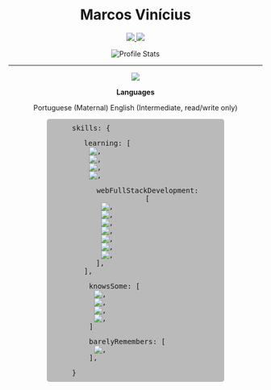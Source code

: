 <style>
  @import url('https://fonts.googleapis.com/css2?family=Fira+Code&display=swap');

  .skills {
    display: flex;
    align-items: flex-start;
    flex-direction: column;
    background-color: #0004;
    border-radius: 5px;
    padding: 10px 10%;
    font-family: 'Fira Code', monospace;
    width: 50%;
  }

  ul, li {
    list-style: none;
    display: flex;
    align-items: flex-start;
    flex-direction: column;
  }

  li {
    padding-left: 10px;
    flex-direction: row;
  }

  .learning {
    display: flex;
    align-items: flex-start;
    flex-direction: column;
  }
</style>
<div align="center">

# Marcos Vinícius

<a href="https://www.linkedin.com/in/marcos-vin%C3%ADcius-178351209/">
  <img src="https://img.shields.io/badge/Marcos%20Vinicius-0e76a8?style=for-the-badge&logo=Linkedin&link=https://www.linkedin.com/in/marcos-vin%C3%ADcius-178351209/"/>
</a>
<a href="mailto:marcosvnm10@gmail.com" alt="Gmail">
  <img src="https://img.shields.io/badge/marcosvnm10@gmail.com-F74141?style=for-the-badge&logoColor=white&logo=gmail&link=mailto:marcosvnm10@gmail.com"/>
</a>

![Profile Stats](https://github-readme-stats.vercel.app/api?username=Z1wolfmaster1&hide_border=true&show_icons=true&title_color=ddd&icon_color=ddd&text_color=fff&bg_color=222)

</div>

---
<div align="center">

![](https://github-readme-stats.vercel.app/api/top-langs/?username=Z1wolfmaster1&hide_border=true&show_icons=true&title_color=ddd&icon_color=ddd&text_color=fff&bg_color=222&langs_count=11&hide=html)


**Languages**

Portuguese (Maternal)
English (Intermediate, read/write only)

  <div class="skills">
    skills: {
        <ul>
          learning: [ 
          <li>
          <img src="https://img.shields.io/badge/Unreal_Engine-black?style=flat&logo=Unreal-Engine" />,
          </li>
          <li>
          <img src="https://img.shields.io/badge/Cocos_Creator_2D-55C2E1?style=flat&logoColor=000&logo=Cocos" />,
          </li>
          <li>
          <img src="https://img.shields.io/badge/C%2B%2B-00599C?style=flat&logoColor=fff&logo=C%2B%2B" />,
          </li>
          <li>
          <img src="https://img.shields.io/badge/Flutter-161f26?style=flat&logoColor=47bfff&logo=Flutter" />,
          </li>
          <ul>
            webFullStackDevelopment: [
              <li>
              <img src="https://img.shields.io/badge/TypeScript-007ACC?style=flat&logo=TypeScript&logoColor=white" />,
              </li>
              <li>
              <img src="https://img.shields.io/badge/JavaScript-968220?style=flat&logo=JavaScript&logoColor=white" />,
              </li>
              <li>
              <img src="https://img.shields.io/badge/Next.js-000?style=flat&logo=Next.js" />,
              </li>
              <li>
              <img src="https://img.shields.io/badge/React-191920?style=flat&logoColor=61DBFB&logo=React" />,
              </li>
              <li>
              <img src="https://img.shields.io/badge/HTML5-E96228?style=flat&logo=HTML5&logoColor=white" />,
              </li>
              <li>
              <img src="https://img.shields.io/badge/CSS3-2862E9?style=flat&logo=CSS3&logoColor=white" />,
              </li>
              <li>
              <img src="https://img.shields.io/badge/GraphQL-161f26?style=flat&logoColor=e2009b&logo=GraphQl" />,
              </li>
            ],
          </li>
        </ul>
      ],
      </ul>
      <li>
        <ul>
      knowsSome: [
          <li>
          <img src="https://img.shields.io/badge/MySQL-1D4A65?style=flat&logoColor=white&logo=MySQL" />,
          </li>
          <li>
          <img src="https://img.shields.io/badge/PHP-6F73A7?style=flat&logo=PHP&logoColor=white" />,
          </li>
          <li>
          <img src="https://img.shields.io/badge/Docker-2496ED?style=flat&logoColor=fff&logo=Docker" />,
          </li>
          <li>
          <img src="https://img.shields.io/badge/Java-F74141?style=flat&logo=Java" />,
          </li>
      ]
        </ul>
      </li>
      <li>
        <ul>
      barelyRemembers: [
          <li>
          <img src="https://img.shields.io/badge/C-blue?style=flat&logo=C" />,
          </li>
      ],
        </ul>
      </li>
    </ul>
    }
    </ul>
  </div>
</div>
